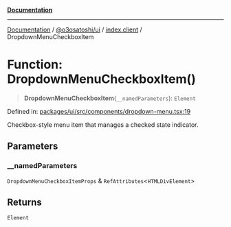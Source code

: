 [**Documentation**](../../../../README.md)

***

[Documentation](../../../../README.md) / [@o3osatoshi/ui](../../README.md) / [index.client](../README.md) / DropdownMenuCheckboxItem

# Function: DropdownMenuCheckboxItem()

> **DropdownMenuCheckboxItem**(`__namedParameters`): `Element`

Defined in: [packages/ui/src/components/dropdown-menu.tsx:19](https://github.com/o3osatoshi/experiment/blob/04dfa58df6e48824a200a24d77afef7ce464e1ae/packages/ui/src/components/dropdown-menu.tsx#L19)

Checkbox-style menu item that manages a checked state indicator.

## Parameters

### \_\_namedParameters

`DropdownMenuCheckboxItemProps` & `RefAttributes`\<`HTMLDivElement`\>

## Returns

`Element`
